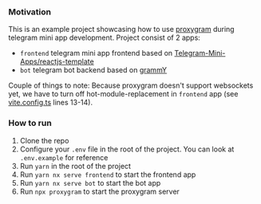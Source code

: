 ### Motivation
This is an example project showcasing how to use [proxygram](https://github.com/proxy-gram/proxygram.git) during telegram mini app development.
Project consist of 2 apps:
- `frontend` telegram mini app frontend based on [Telegram-Mini-Apps/reactjs-template](https://github.com/Telegram-Mini-Apps/reactjs-template.git)
- `bot` telegram bot backend based on [grammY](https://github.com/grammyjs/grammY)

Couple of things to note:
Because proxygram doesn't support websockets yet, we have to turn off hot-module-replacement in `frontend` app (see [vite.config.ts](./apps/frontend/vite.config.ts) lines 13-14).

### How to run
1. Clone the repo
2. Configure your `.env` file in the root of the project. You can look at `.env.example` for reference
3. Run `yarn` in the root of the project
4. Run `yarn nx serve frontend` to start the frontend app
5. Run `yarn nx serve bot` to start the bot app
6. Run `npx proxygram` to start the proxygram server
